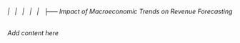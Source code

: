 ###### |   |   |   |   |   ├── Impact of Macroeconomic Trends on Revenue Forecasting

*Add content here*